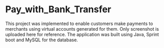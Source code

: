 # Pay_with_Bank_Transfer
This project was implemented to enable customers make payments to merchants using virtual accounts generated for them. 
Only screenshot is uploaded here for reference.
The application was built using Java, Sprint boot and MySQL for the database.
